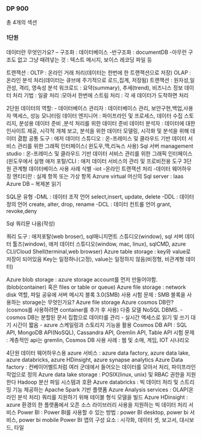 ### DP 900
총 4개의 섹션
#### 1단원
데이터란 무엇인가요? – 구조화 : 데이터베이스
		    -반구조화 : documentDB
-아무런 구조도 없고 그냥 때려넣는 것 : 텍스트 메시지, 보이스 레코딩 파일 등

트랜잭션 : OLTP : 온라인 거래 처리(데이터는 한번에 한 트랜잭션으로 저장)
 OLAP : 온라인 분석 처리(데이터는 큐브에 주기적으로 로드,집계, 저장됨)
트랜잭션 : 원자성,일관성, 격리, 영속성
분석 워크로드 : 요약(summary), 추세(trend), 비즈니스 정보
데이터 처리 기법 : 일괄 처리 :모아서 한번에
	스트림 처리 : 각 새 데이터가 도착하면 처리

2단원 
데이터의 역할: - 데이터베이스 관리자 : 데이터베이스 관리, 보안구현,백업,사용자 액세스, 성능 모니터링
	데이터 엔지니어 : 파이프라인 및 프로세스, 데이터 수집 스토리지, 분성용 데이터 준비 ,분석 처리를 위한 데이터 준비
	데이터 분석자 : 데이터에 대한 인사이트 제공, 시각적 개체 보고, 분석을 위한 데이터  모델링, 시각화 및 분석을 위해 데이터 겷합
공통 도구 : 애저 데이터 스튜디오 : 온-프레미스 및 클라우드 기반 데이터 서비스 관리를 위한 그래픽 인터페이스( 윈도우,맥,리눅스 사용)
	Sql 서버 management studio : 온-프레미스 및 클라우드 기반 데이터 서비스 관리를 위한 그래픽 인터페이스(윈도우에서 실행
	애저 포탈/CLI : 애저 데이터 서비스의 관리 및 프로비전용 도구
3단원
관계형 데이터베이스 사용 사례 식별
-iot
-온라인 트랜잭션 처리
-데이터 웨어하우징
엔티티란 : 실제 항목 또는 가상 항목
Azrure virtual 머신의 Sql server : Iaas
Azure DB – 복제본 읽기

SQL문 유형
-DML : 데이터 조작 언어 select,insert, update, delete
-DDL : 데이터 정의 언어 create, alter, drop, rename
-DCL : 데이터 컨트롤 언어 grant, revoke,deny

Sql 쿼리문 나옴(작성)

쿼리 도구 : 애저포탈(web broser), sql매니지먼트 스튜디오(window), sql 서버 데이터 툴즈(window), 애저 데이터 스튜디오(window, mac, linux), sqlCMD, azure CLI/Cloud Shell(terminal,web browser)
Azure table storage : key와 value로 저장이 되어있음
		Key는 일정하나(고정), value는 일정하지 않음(비정형, 비관계형 데이터)

Azure blob storage : azure storage account를 먼저 만들어야함.(blob(container) 혹은 files or table or queue)
Azure file storage : network disk 역할, 파일 공유에 서버 메시지 블록 3.0(SMB) 사용
	시험 문제 : SMB 블록을 사용하는 storage는 무엇인가요? Azure file storage
Azure cosmos DB란? (cosmos를 사용하려면 container를 추가 후 사용)
	다중 모델 NoSQL DBMS. 
	- cosmos DB는 분할된 문서 집합으로 데이터를 관리
	- 실시간 액세스로 읽기 및 쓰기 대기 시간이 짧음
	- azure 스케일링과 스토리지 기능을 활용
Cosmos DB API : SQL API, MongoDB API(NoSQL), Cassandra API, Gremlin API, Table API
	시험 문제 : 계층적인 api는 gremlin,
Cosmos DB 사용 사례 : 웹 및 소매, 게임, IOT 시나리오

4단원 
데이터 웨어하우스용 azure 서비스 : azure data factory, azure data lake, azure databricks, azure HDinsight, azure synapse analytics
Azure Data factory : 컨베이어벨트처럼 여러 군데에서 들어오는 데이터를 모아서 처리, 파이프라인 작업으로 정의
Azure data lake storage : POSIX(linux, unix) 및 RBAC 권한을 지원한다
	Hadoop 분산 파일 시스템과 호환
Azure databricks : 빅 데이터 처리 및 스트리밍 기능 제공하는 Apache Spark 기반 플랫폼
Azure Analysis services : OLAP(온라인 분석 처리) 쿼리를 지원하기 위해 테이블 형식 모델을 빌드
Azure HDinsight : azure 환경의 한 플랫폼에서 오픈 소스 라이브러리 사용을 지원하는 빅 데이터 처리 서비스
Power BI :
Power BI를 사용할 수 있는 방법 : power BI desktop, power bi 서비스, power bi mobile
Power BI 앱의 구성 요소 : 시각화, 데이터 셋, 보고서, 대시보드, 타일
